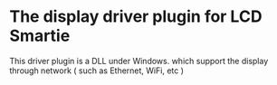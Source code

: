 # The display driver plugin for LCD Smartie

This driver plugin is a DLL under Windows. which support the display through network ( such as Ethernet, WiFi, etc )
<!--stackedit_data:
eyJoaXN0b3J5IjpbLTUzMjAwNjU2Nl19
-->
